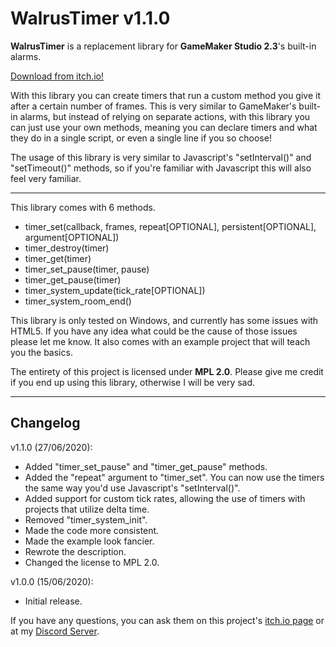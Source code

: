 # WalrusTimer v1.1.0

**WalrusTimer** is a replacement library for **GameMaker Studio 2.3**'s built-in alarms.

[Download from itch.io!](https://mors-games.itch.io/WalrusTimer)

With this library you can create timers that run a custom method you give it after a certain number of frames. This is very similar to GameMaker's built-in alarms, but instead of relying on separate actions, with this library you can just use your own methods, meaning you can declare timers and what they do in a single script, or even a single line if you so choose!

The usage of this library is very similar to Javascript's "setInterval()" and "setTimeout()" methods, so if you're familiar with Javascript this will also feel very familiar.

---

This library comes with 6 methods.
- timer_set(callback, frames, repeat[OPTIONAL], persistent[OPTIONAL], argument[OPTIONAL])
- timer_destroy(timer)
- timer_get(timer)
- timer_set_pause(timer, pause)
- timer_get_pause(timer)
- timer_system_update(tick_rate[OPTIONAL])
- timer_system_room_end()

This library is only tested on Windows, and currently has some issues with HTML5. If you have any idea what could be the cause of those issues please let me know. It also comes with an example project that will teach you the basics.

The entirety of this project is licensed under **MPL 2.0**. Please give me credit if you end up using this library, otherwise I will be very sad.

---

## Changelog
v1.1.0 (27/06/2020):
- Added "timer_set_pause" and "timer_get_pause" methods.
- Added the "repeat" argument to "timer_set". You can now use the timers the same way you'd use Javascript's "setInterval()".
- Added support for custom tick rates, allowing the use of timers with projects that utilize delta time.
- Removed "timer_system_init".
- Made the code more consistent.
- Made the example look fancier.
- Rewrote the description.
- Changed the license to MPL 2.0.

v1.0.0 (15/06/2020):
- Initial release.

If you have any questions, you can ask them on this project's [itch.io page](https://mors-games.itch.io/WalrusTimer) or at my [Discord Server](https://discord.gg/4jgSARF).